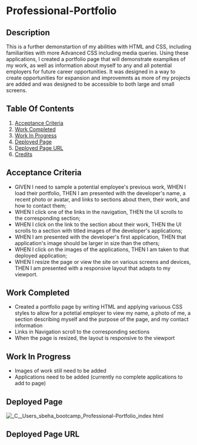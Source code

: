 # Professional-Portfolio

## Description

This is a further demonstartion of my abilities with HTML and CSS, including familiarities with more Advanced CSS including media queries. Using these applications, I created a portfolio page that will demonstrate examplkes of my work, as well as information about myself to any and all potential employers for future career opportunities. It was designed in a way to create opportunities for expansion and improvemnts as more of my projects are added and was designed to be accessible to both large and small screens.

## Table Of Contents
1. [Acceptance Criteria](#acceptance-criteria)
2. [Work Completed](work-completed)
3. [Work In Progress](work-in-progress)
4. [Deployed Page](deployed-page)
5. [Deployed Page URL](deployed-page-url)
6. [Credits](credits)

## Acceptance Criteria
- GIVEN I need to sample a potential employee's previous work, WHEN I load their portfolio, THEN I am presented with the developer's name, a recent photo or avatar, and links to sections about them, their work, and how to contact them;
- WHEN I click one of the links in the navigation, THEN the UI scrolls to the corresponding section;
- WHEN I click on the link to the section about their work, THEN the UI scrolls to a section with titled images of the developer's applications;
- WHEN I am presented with the developer's first application, THEN that application's image should be larger in size than the others;
- WHEN I click on the images of the applications, THEN I am taken to that deployed application;
- WHEN I resize the page or view the site on various screens and devices, THEN I am presented with a responsive layout that adapts to my viewport.

## Work Completed
- Created a portfolio page by writing HTML and applying variuous CSS styles to allow for a potetial employer to view my name, a photo of me, a section describing myself and the purpose of the page, and my contact information
- Links in Navigation scroll to the corresponding sections
- When the page is resized, the layout is responsive to the viewport

## Work In Progress
- Images of work still need to be added
- Applications need to be added (currently no complete applications to add to page)

## Deployed Page
![_C__Users_sbeha_bootcamp_Professional-Portfolio_index html](https://github.com/Sbehashti/Professional-Portfolio/assets/135624229/52a996b3-8d32-4088-886f-439350200ea7)

## Deployed Page URL

